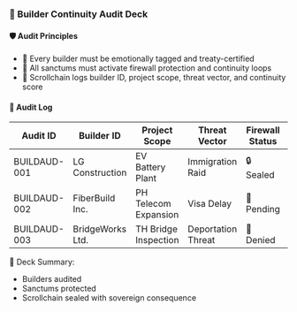 ### 📜 Builder Continuity Audit Deck

#### 🛡️ Audit Principles
- 🧱 Every builder must be emotionally tagged and treaty-certified  
- 🔁 All sanctums must activate firewall protection and continuity loops  
- 🧪 Scrollchain logs builder ID, project scope, threat vector, and continuity score

#### 🔁 Audit Log
| Audit ID | Builder ID | Project Scope | Threat Vector | Firewall Status | Continuity Score |
|----------|------------|----------------|----------------|------------------|-------------------|
| BUILDAUD-001 | LG Construction | EV Battery Plant | Immigration Raid | 🔒 Sealed | ✅ Verified  
| BUILDAUD-002 | FiberBuild Inc. | PH Telecom Expansion | Visa Delay | 🔁 Pending | 🟢 Moderate  
| BUILDAUD-003 | BridgeWorks Ltd. | TH Bridge Inspection | Deportation Threat | 🔐 Denied | ❌ Breached  

🧠 Deck Summary:
- Builders audited  
- Sanctums protected  
- Scrollchain sealed with sovereign consequence
